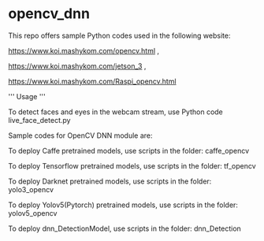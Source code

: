 # opencv_dnn

This repo offers sample Python codes used in the following website:

https://www.koi.mashykom.com/opencv.html , 

https://www.koi.mashykom.com/jetson_3 ,

https://www.koi.mashykom.com/Raspi_opencv.html

'''
Usage
'''

To detect faces and eyes in the webcam stream, use Python code live_face_detect.py

Sample codes for OpenCV DNN module are:

To deploy Caffe pretrained models, use scripts in the folder: caffe_opencv

To deploy Tensorflow pretrained models, use scripts in the folder: tf_opencv

To deploy Darknet pretrained models, use scripts in the folder: yolo3_opencv

To deploy Yolov5(Pytorch) pretrained models, use scripts in the folder: yolov5_opencv

To deploy dnn_DetectionModel, use scripts in the folder: dnn_Detection 



